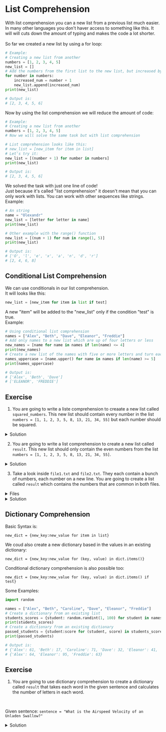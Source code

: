 # List Comprehension

With list comprehension you can a new list from a previous list much easier.
<br>
In many other languages you don't haver access to something like this. It will will cuts down the amount of typing and makes the code a lot shorter.
<br>
<br>
So far we created a new list by using a for loop:

```python
# Example:
# Creating a new list from another
numbers = [1, 2, 3, 4, 5]
new_list = []
# Add the numbers from the first list to the new list, but increased by one
for number in numbers:
    increased_num = number + 1
    new_list.append(increased_num)
print(new_list)

# Output is:
# [2, 3, 4, 5, 6]
```

Now by using the list comprehension we will reduce the amount of code:
```python
# Example:
# Creating a new list from another
numbers = [1, 2, 3, 4, 5]
# Now we will solve the same task but with list comprehension

# List comprehension looks like this:
# new_list = [new_item for item in list]
# Let's try it:
new_list = [(number + 1) for number in numbers]
print(new_list)

# Output is:
# [2, 3, 4, 5, 6]
```

We solved the task with just one line of code!
<br>
Just because it's called "list comprehension" it doesn't mean that you can only work with lists. You can work with other sequences like strings.
<br>
Example:

```python
# An string
name = "Olexandr"
new_list = [letter for letter in name]
print(new_list)

# Other example with the range() function
new_list = [(num + 1) for num in range(1, 5)]
print(new_list)

# Output is:
# ['O', 'l', 'e', 'x', 'a', 'n', 'd', 'r']
# [2, 4, 6, 8]
```

## Conditional List Comprehension

We can use conditionals in our list comprehension.
<br>
It will looks like this:

```python
new_list = [new_item for item in list if test]
```

A new "item" will be added to the "new_list" only if the condition "test" is true.
<br>
Example:

```python
# Using conditional list comprehension
names = ["Alex", "Beth", "Dave", "Eleanor", "Freddie"]
# Add only names to a new list which are up of four letters or less
new_names = [name for name in names if len(name) <= 4]
print(new_names)
# Create a new list of the names with five or more letters and turn each name to the uppercase version
names_uppercase = [name.upper() for name in names if len(name) >= 5]
print(names_uppercase)

# Output is:
# ['Alex', 'Beth', 'Dave']
# ['ELEANOR', 'FREDDIE']
```

## Exercise

1. You are going to write a liste comprehension to creaate a new list called `squared_numbers`.
This new list should contain every number in the list `numbers = [1, 1, 2, 3, 5, 8, 13, 21, 34, 55]` but each number should be squared.

<details>
 <summary>Solution</summary>

```python
numbers = [1, 1, 2, 3, 5, 8, 13, 21, 34, 55]
squared_numbers = [(num ** 2) for num in numbers]
print(squared_numbers)

# Output is:
# [1, 1, 4, 9, 25, 64, 169, 441, 1156, 3025]
```
    
</details>

2. You are going to write a list comprehension to create a new list called `result`. This new list should only contain
the even numbers from the list `numbers = [1, 1, 2, 3, 5, 8, 13, 21, 34, 55]`.

<details>
 <summary>Solution</summary>

```python
numbers = [1, 1, 2, 3, 5, 8, 13, 21, 34, 55]
result = [num for num in numbers if (num % 2 == 0)]
print(result)
    
# Output is:
# [2, 8, 34]
```
    
</details>

3. Take a look inside `file1.txt` and `file2.txt`. They each contain a bunch of numbers, each number on a new line.
You are going to create a list called `result` which contains the numbers that are common in both files.

</details>


<details>
 <summary>Files</summary>
    
<br>
file1.txt:
<br>
    
```
3
6
5
8
33
12
7
4
72
2
42
13

```

<br>
file2.txt:
<br>
    
```
3
6
13
5
7
89
12
3
33
34
1
344
42

```
    
</details>

<details>
 <summary>Solution</summary>

```python
with open("file1.csv") as data_1_file:
    data_1 = data_1_file.readlines()

with open("file2.csv") as data_2_file:
    data_2 = data_2_file.readlines()

result = [num.strip() for num in data_1 if (num in data_2)]
print(result)
    
# Output is:
# ['3', '6', '5', '33', '12', '7']
```
    
</details>

## Dictionary Comprehension

Basic Syntax is:

```
new_dict = {new_key:new_value for item in list}
```

We coud also create a new dictionary based in the values in an existing dictionary:

```
new_dict = {new_key:new_value for (key, value) in dict.items()}
```

Conditional dictionary comprehension is also possible too:

```
new_dict = {new_key:new_value for (key, value) in dict.items() if test}
```

Some Examples:

```python
import random

names = ["Alex", "Beth", "Caroline", "Dave", "Eleanor", "Freddie"]
# Create a dictionary from an existing list
students_scores = {student: random.randint(1, 100) for student in names}
print(students_scores)
# Create a dictionary from an existing dictionary
passed_students = {student:score for (student, score) in students_scores.items() if score >= 60}
print(passed_students)

# Output is:
# {'Alex': 61, 'Beth': 17, 'Caroline': 71, 'Dave': 32, 'Eleanor': 41, 'Freddie': 36}
# {'Alex': 64, 'Eleanor': 95, 'Freddie': 63}
```

## Exercise

1. You are going to use dictionary comprehension to create a dictionary called `result` that takes each word in the given sentence and calculates the number
of letters in each word.
<br>

Given sentence: `sentence = "What is the Airspeed Velocity of an Unladen Swallow?"`

<details>
 <summary>Solution</summary>

```python
sentence = "What is the Airspeed Velocity of an Unladen Swallow?"
result = {word:len(word) for word in sentence.split()}
print(result)

    
# Output is:
# {'What': 4, 'is': 2, 'the': 3, 'Airspeed': 8, 'Velocity': 8, 'of': 2, 'an': 2, 'Unladen': 7, 'Swallow?': 8}
```
    
</details>
